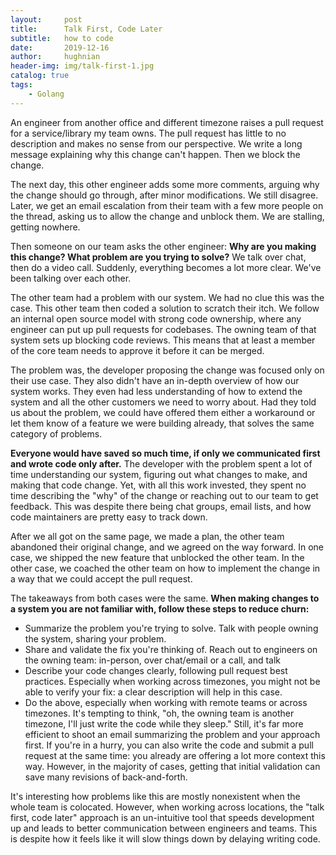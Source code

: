 ```yaml
---
layout:     post   				    
title:      Talk First, Code Later 
subtitle:   how to code
date:       2019-12-16				
author:     hughnian				
header-img: img/talk-first-1.jpg
catalog: true 						
tags:							
    - Golang
---
```


An engineer from another office and different timezone raises a pull request for a service/library my team owns. The pull request has little to no description and makes no sense from our perspective. We write a long message explaining why this change can't happen. Then we block the change.

The next day, this other engineer adds some more comments, arguing why the change should go through, after minor modifications. We still disagree. Later, we get an email escalation from their team with a few more people on the thread, asking us to allow the change and unblock them. We are stalling, getting nowhere.

Then someone on our team asks the other engineer: **Why are you making this change? What problem are you trying to solve?** We talk over chat, then do a video call. Suddenly, everything becomes a lot more clear. We've been talking over each other.

The other team had a problem with our system. We had no clue this was the case. This other team then coded a solution to scratch their itch. We follow an internal open source model with strong code ownership, where any engineer can put up pull requests for codebases. The owning team of that system sets up blocking code reviews. This means that at least a member of the core team needs to approve it before it can be merged.

The problem was, the developer proposing the change was focused only on their use case. They also didn't have an in-depth overview of how our system works. They even had less understanding of how to extend the system and all the other customers we need to worry about. Had they told us about the problem, we could have offered them either a workaround or let them know of a feature we were building already, that solves the same category of problems.

**Everyone would have saved so much time, if only we communicated first and wrote code only after.** The developer with the problem spent a lot of time understanding our system, figuring out what changes to make, and making that code change. Yet, with all this work invested, they spent no time describing the "why" of the change or reaching out to our team to get feedback. This was despite there being chat groups, email lists, and how code maintainers are pretty easy to track down.

After we all got on the same page, we made a plan, the other team abandoned their original change, and we agreed on the way forward. In one case, we shipped the new feature that unblocked the other team. In the other case, we coached the other team on how to implement the change in a way that we could accept the pull request.

The takeaways from both cases were the same. **When making changes to a system you are not familiar with, follow these steps to reduce churn:**

- Summarize the problem you're trying to solve. Talk with people owning the system, sharing your problem.
- Share and validate the fix you're thinking of. Reach out to engineers on the owning team: in-person, over chat/email or a call, and talk
- Describe your code changes clearly, following pull request best practices. Especially when working across timezones, you might not be able to verify your fix: a clear description will help in this case.
- Do the above, especially when working with remote teams or across timezones. It's tempting to think, "oh, the owning team is another timezone, I'll just write the code while they sleep." Still, it's far more efficient to shoot an email summarizing the problem and your approach first. If you're in a hurry, you can also write the code and submit a pull request at the same time: you already are offering a lot more context this way. However, in the majority of cases, getting that initial validation can save many revisions of back-and-forth.

It's interesting how problems like this are mostly nonexistent when the whole team is colocated. However, when working across locations, the "talk first, code later" approach is an un-intuitive tool that speeds development up and leads to better communication between engineers and teams. This is despite how it feels like it will slow things down by delaying writing code.